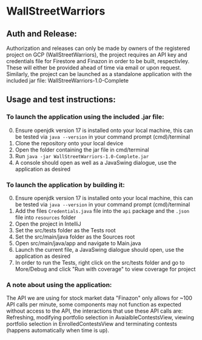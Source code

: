 # WallStreetWarriors

## Auth and Release:

Authorization and releases can only be made by owners of the registered project on GCP (WallStreetWarriors), the project requires an API key and credentials file for Firestore and Finazon in order to be built, respectivley. These will either be provided ahead of time via email or upon request. 
Similarly, the project can be launched as a standalone application with the included jar file: WallStreeWarriors-1.0-Complete


## Usage and test instructions:
### **To launch the application using the included .jar file:**

0. Ensure openjdk version 17 is installed onto your local machine, this can be tested via `java --version` in your command prompt (cmd)/terminal
1. Clone the repository onto your local device
2. Open the folder containing the jar file in cmd/terminal
3. Run `java -jar WallStreetWarriors-1.0-Complete.jar`
4. A console should open as well as a JavaSwing dialogue, use the application as desired

### **To launch the application by building it:**

0. Ensure openjdk version 17 is installed onto your local machine, this can be tested via `java --version` in your command prompt (cmd)/terminal
1. Add the files `Credentials.java` file into the `api` package and the `.json` file into `resources` folder
2. Open the project in IntelliJ
3. Set the src/tests folder as the Tests root
4. Set the src/main/java folder as the Sources root
5. Open src/main/java/app and navigate to Main.java
6. Launch the current file, a JavaSwing dialogue should open, use the application as desired
7. In order to run the Tests, right click on the src/tests folder and go to More/Debug and click "Run with coverage" to view coverage for project


### **A note about using the application**:
The API we are using for stock market data "Finazon" only allows for ~100 API calls per minute, some components may not function as expected without access to the API, the interactions that use these API calls are: Refreshing, modifying portfolio selection in AvaialbleContestsView, viewing portfolio selection in EnrolledContestsView and terminating contests (happens automatically when time is up).
